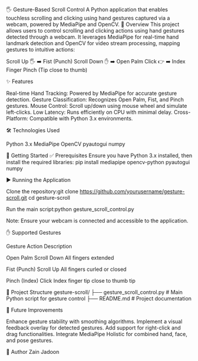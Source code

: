 🖐️ Gesture-Based Scroll Control
A Python application that enables touchless scrolling and clicking using hand gestures captured via a webcam, powered by MediaPipe and OpenCV.
📖 Overview
This project allows users to control scrolling and clicking actions using hand gestures detected through a webcam. It leverages MediaPipe for real-time hand landmark detection and OpenCV for video stream processing, mapping gestures to intuitive actions:

Scroll Up 🖐️ ➡️ Fist (Punch)
Scroll Down ✋ ➡️ Open Palm
Click 👉 ➡️ Index Finger Pinch (Tip close to thumb)


✨ Features

Real-time Hand Tracking: Powered by MediaPipe for accurate gesture detection.
Gesture Classification: Recognizes Open Palm, Fist, and Pinch gestures.
Mouse Control: Scroll up/down using mouse wheel and simulate left-clicks.
Low Latency: Runs efficiently on CPU with minimal delay.
Cross-Platform: Compatible with Python 3.x environments.


🛠️ Technologies Used

Python 3.x
MediaPipe
OpenCV
pyautogui
numpy


🚀 Getting Started
✅ Prerequisites
Ensure you have Python 3.x installed, then install the required libraries:
pip install mediapipe opencv-python pyautogui numpy

▶️ Running the Application

Clone the repository:git clone https://github.com/yourusername/gesture-scroll.git
cd gesture-scroll


Run the main script:python gesture_scroll_control.py


Note: Ensure your webcam is connected and accessible to the application.


✋ Supported Gestures



Gesture
Action
Description



Open Palm
Scroll Down
All fingers extended


Fist (Punch)
Scroll Up
All fingers curled or closed


Pinch (Index)
Click
Index finger tip close to thumb tip



📂 Project Structure
gesture-scroll/
├── gesture_scroll_control.py     # Main Python script for gesture control
├── README.md                     # Project documentation


🎯 Future Improvements

Enhance gesture stability with smoothing algorithms.
Implement a visual feedback overlay for detected gestures.
Add support for right-click and drag functionalities.
Integrate MediaPipe Holistic for combined hand, face, and pose gestures.


🙌 Author
Zain Jadoon
